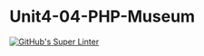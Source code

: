 # Unit4-04-PHP-Museum
[![GitHub's Super Linter](https://github.com/ICS2O-Programming-BraydenM/Unit4-04-PHP-Museum/workflows/GitHub's%20Super%20Linter/badge.svg)](https://github.com/ICS2O-Programming-BraydenM/Unit4-04-PHP-Museum/actions)